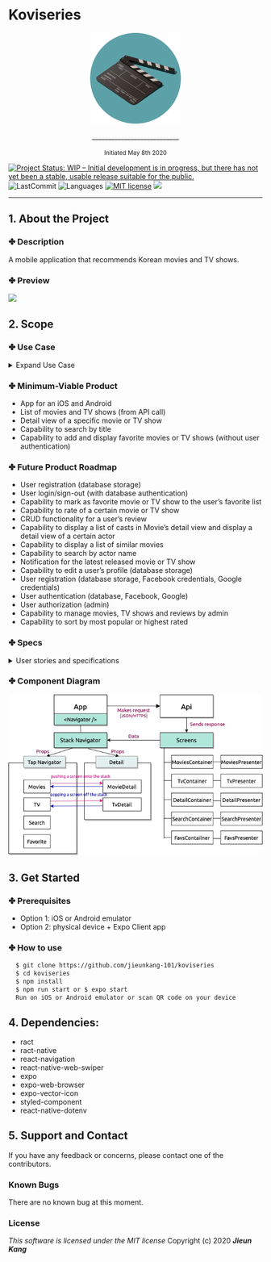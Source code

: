 # Koviseries 

<p align="center">
<img src="./assets/icon.png" width="180px" />
</p>
<p align="center">
  ___________________________
</p>
<p align="center">
  <small>Initiated May 8th 2020</small>
</p>

[![Project Status: WIP – Initial development is in progress, but there has not yet been a stable, usable release suitable for the public.](https://www.repostatus.org/badges/latest/wip.svg)](https://www.repostatus.org/#wip)
![LastCommit](https://img.shields.io/github/last-commit/jieunkang-101/React-Review-App)
![Languages](https://img.shields.io/github/languages/top/jieunkang-101/React-Review-App)
[![MIT license](https://img.shields.io/badge/License-MIT-orange.svg)](https://lbesson.mit-license.org/)
<a href="https://linkedin.com/in/jieun--kang">
  <img src="https://img.shields.io/badge/-LinkedIn-black.svg?style=plastic&logo=linkedin&colorB=2867B2">
</a>

---

## 1. About the Project

### ✤ Description
A mobile application that recommends Korean movies and TV shows.

### ✤ Preview
<img src="./assets/koviseries-screenshot.gif" width="640px" />

## 2. Scope

### ✤ Use Case
<details>
<summary>Expand Use Case</summary>
The users of this app will be those who are interested in Korean movies and TV shows but are uncomfortable to search with a specific query. Users don’t need to search using filters on existing massive movie applications. I think there are more and more people interested in Korean movies and TV shows these days, but there is not enough app to provide information about them. This application will be focused on that need.

The product will be able to display movies and TV shows that are now playing, popular, upcoming, top-rated, and show the details of each movie or TV show.

The product will offer search functionality.

(Users will be able to sign-up, login, and sign-out. Users can mark as a favorite movie or TV show and see them on their favorite list.)
</details>

### ✤ Minimum-Viable Product
* App for an iOS and Android
* List of movies and TV shows (from API call)
* Detail view of a specific movie or TV show
* Capability to search by title
* Capability to add and display favorite movies or TV shows (without user authentication)

### ✤ Future Product Roadmap
* User registration (database storage)
* User login/sign-out (with database authentication)
* Capability to mark as favorite movie or TV show to the user’s favorite list 
* Capability to rate of a certain movie or TV show
* CRUD functionality for a user’s review
* Capability to display a list of casts in Movie’s detail view and display a detail view of a certain actor
* Capability to display a list of similar movies 
* Capability to search by actor name
* Notification for the latest released movie or TV show
* Capability to edit a user’s profile (database storage)
* User registration (database storage, Facebook credentials, Google credentials)
* User authentication (database, Facebook, Google)
* User authorization (admin)
* Capability to manage movies, TV shows and reviews by admin
* Capability to sort by most popular or highest rated

### ✤ Specs
<details>
  <summary>User stories and specifications</summary>

</details>  

### ✤ Component Diagram 
  <img src="./assets/diagram.jpg" alt="Application Component Tree" width= "640px" /> 

## 3. Get Started  

### ✤ Prerequisites
  * Option 1: iOS or Android emulator
  * Option 2: physical device + Expo Client app

### ✤ How to use
```
  $ git clone https://github.com/jieunkang-101/koviseries
  $ cd koviseries
  $ npm install  
  $ npm run start or $ expo start
  Run on iOS or Android emulator or scan QR code on your device
```


## 4. Dependencies:
  * ract
  * ract-native
  * react-navigation
  * react-native-web-swiper
  * expo
  * expo-web-browser
  * expo-vector-icon
  * styled-component
  * react-native-dotenv


## 5. Support and Contact

If you have any feedback or concerns, please contact one of the contributors.

### Known Bugs
There are no known bug at this moment.

### License
*This software is licensed under the MIT license*
Copyright (c) 2020 **_Jieun Kang_**
